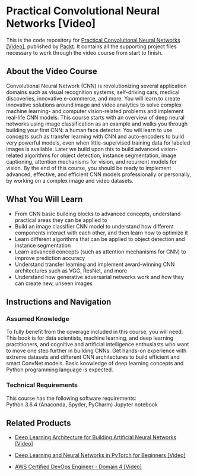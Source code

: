 # Practical Convolutional Neural Networks [Video]
This is the code repository for [Practical Convolutional Neural Networks [Video]](https://www.packtpub.com/big-data-and-business-intelligence/practical-convolutional-neural-networks-video?utm_source=github&utm_medium=repository&utm_campaign=9781789535037), published by [Packt](https://www.packtpub.com/?utm_source=github). It contains all the supporting project files necessary to work through the video course from start to finish.
## About the Video Course
Convolutional Neural Network (CNN) is revolutionizing several application domains such as visual recognition systems, self-driving cars, medical discoveries, innovative e-commerce, and more. You will learn to create innovative solutions around image and video analytics to solve complex machine learning- and computer vision-related problems and implement real-life CNN models. This course starts with an overview of deep neural networks using image classification as an example and walks you through building your first CNN: a human face detector. You will learn to use concepts such as transfer learning with CNN and auto-encoders to build very powerful models, even when little-supervised training data for labeled images is available. Later we build upon this to build advanced vision-related algorithms for object detection, instance segmentation, image captioning, attention mechanisms for vision, and recurrent models for vision. By the end of this course, you should be ready to implement advanced, effective, and efficient CNN models professionally or personally, by working on a complex image and video datasets.


<H2>What You Will Learn</H2>
<DIV class=book-info-will-learn-text>
<UL>
<LI>From CNN basic building blocks to advanced concepts, understand practical areas they can be applied to 
<LI>Build an image classifier CNN model to understand how different components interact with each other, and then learn how to optimize it 
<LI>Learn different algorithms that can be applied to object detection and instance segmentation&nbsp; 
<LI>Learn advanced concepts (such as attention mechanisms for CNN) to improve prediction accuracy 
<LI>Understand transfer learning and implement award-winning CNN architectures such as VGG, ResNet, and more 
<LI>Understand how generative adversarial networks work and how they can create new, unseen images </LI></UL></DIV>

## Instructions and Navigation
### Assumed Knowledge
To fully benefit from the coverage included in this course, you will need:<br/>
This book is for data scientists, machine learning, and deep learning practitioners, and cognitive and artificial intelligence enthusiasts who want to move one step further in building CNNs. Get hands-on experience with extreme datasets and different CNN architectures to build efficient and smart ConvNet models. Basic knowledge of deep learning concepts and Python programming language is expected.
### Technical Requirements
This course has the following software requirements:<br/>
Python 3.6.4 (Anaconda, Spyder, PyCharm)
Jupyter notebook

## Related Products
* [Deep Learning Architecture for Building Artificial Neural Networks [Video]](https://www.packtpub.com/big-data-and-business-intelligence/deep-learning-architecture-building-artificial-neural-networks-vi?utm_source=github&utm_medium=repository&utm_campaign=9781788395106)

* [Deep Learning and Neural Networks in PyTorch for Beginners [Video]](https://www.packtpub.com/big-data-and-business-intelligence/practical-convolutional-neural-networks-video?utm_source=github&utm_medium=repository&utm_campaign=9781789535037)

* [AWS Certified DevOps Engineer - Domain 4 [Video]](https://www.packtpub.com/virtualization-and-cloud/aws-certified-devops-engineer-domain-4-video?utm_source=github&utm_medium=repository&utm_campaign=9781789343564)


